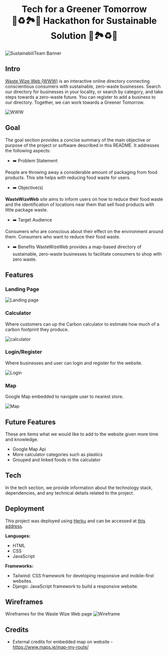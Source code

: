 <h1 align="center">Tech for a Greener Tomorrow <br> 🍃♻️🏞️🌱 Hackathon for Sustainable Solution 🌱🏞️♻️🍃

</h1>

![SustainabiliTeam Banner](static/images/SustainabiliTeam-hack-banner.jpg)

 
## Intro
[Waste Wize Web (WWW)](https://wastewizeweb-b57952658889.herokuapp.com/) is an interactive online directory connecting conscientious consumers with sustainable, zero-waste businesses.
Search our directory for businesses in your locality, or search by category, and take steps towards a zero-waste future.
You can register to add a business to our directory.
Together, we can work towards a Greener Tomorrow.

![WWW](static/images/image.png)

## Goal
The goal section provides a concise summary of the main objective or purpose of the project or software described in this README. It addresses the following aspects:

- ➡️ Problem Statement

People are throwing away a considerable amount of packaging from food products. This site helps with reducing food waste for users.
  
- ➡️ Objective(s)

**WasteWizeWeb** site aims to inform users on how to reduce their food waste and the identification of locations near them that sell food products with little package waste.
  
- ➡️ Target Audience

Consumers who are conscious about their effect on the environment around them. Consumers who want to reduce their food waste.
  
- ➡️ Benefits
WasteWizeWeb provides a map-based directory of sustainable, zero-waste businesses to facilitate consumers to shop with zero waste.

## Features

### Landing Page
![Landing page](static/images/hack-landing.jpg)

### Calculator 

Where customers can up the Carbon calculator to estimate how much of a carbon footprint they produce. 

![calculator](static/images/cal-sc.png)

### Login/Register 
Where businesses and user can login and register for the website.

![Login](static/images/login-sc.jpg)

### Map
Google Map embedded to navigate user to nearest store.

![Map](static/images/map-sc.jpg)

## Future Features 
These are items what we would like to add to the website given more time and knowledge.
 - Google Map Api
 - More calculator categories such as plastics
 - Grouped and linked foods in the calculator

## Tech
In the tech section, we provide information about the technology stack, dependencies, and any technical details related to the project.

## Deployment 
This project was deployed using [Herku](https://www.heroku.com/) and can be accessed at [this address](https://wastewizeweb-b57952658889.herokuapp.com/).

**Languages:**
* HTML
* CSS
* JavaScript

**Frameworks:**
* Tailwind: CSS framework for developing responsive and mobile-first websites.
* Django: JavaScript framework to build a responsive website.
  
## Wireframes

Wireframes for the Waste Wize Web page 
![Wireframe](static/images/desktop-wireframe.png)


## Credits
- External credits for embedded map on website - https://www.maps.ie/map-my-route/